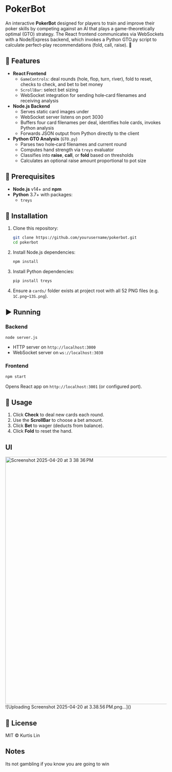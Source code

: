 # PokerBot

An interactive **PokerBot** designed for players to train and improve their poker skills by competing against an AI that plays a game-theoretically optimal (GTO) strategy. The React frontend communicates via WebSockets with a Node/Express backend, which invokes a Python GTO.py script to calculate perfect-play recommendations (fold, call, raise). 🚀

## 🌟 Features
- **React Frontend**
  - `GameControls`: deal rounds (hole, flop, turn, river), fold to reset, checks to check, and bet to bet money
  - `ScrollBar`: select bet sizing
  - WebSocket integration for sending hole‑card filenames and receiving analysis
- **Node.js Backend**
  - Serves static card images under 
  - WebSocket server listens on port 3030 
  - Buffers four card filenames per deal, identifies hole cards, invokes Python analysis 
  - Forwards JSON output from Python directly to the client 
- **Python GTO Analysis** (`GTO.py`)
  - Parses two hole‑card filenames and current round 
  - Computes hand strength via `treys` evaluator 
  - Classifies into **raise**, **call**, or **fold** based on thresholds
  - Calculates an optional raise amount proportional to pot size

## 🔧 Prerequisites
- **Node.js** v14+ and **npm**
- **Python** 3.7+ with packages:
  - `treys`

## 🚀 Installation
1. Clone this repository:
   ```bash
   git clone https://github.com/yourusername/pokerbot.git
   cd pokerbot
   ```
2. Install Node.js dependencies:
   ```bash
   npm install
   ```
3. Install Python dependencies:
   ```bash
   pip install treys
   ```
4. Ensure a `cards/` folder exists at project root with all 52 PNG files (e.g. `1C.png`–`13S.png`).

## ▶️ Running
### Backend
```bash
node server.js
```
- HTTP server on `http://localhost:3000` 
- WebSocket server on `ws://localhost:3030` 

### Frontend
```bash
npm start
```
Opens React app on `http://localhost:3001` (or configured port). 

## 🎲 Usage
1. Click **Check** to deal new cards each round.
2. Use the **ScrollBar** to choose a bet amount.
3. Click **Bet** to wager (deducts from balance).
4. Click **Fold** to reset the hand.

## UI
<img width="772" alt="Screenshot 2025-04-20 at 3 38 36 PM" src="https://github.com/user-attachments/assets/a49b0e6c-bdca-4a73-bacc-76811feaa997" /> 
![Uploading Screenshot 2025-04-20 at 3.38.56 PM.png…]()

## 📜 License
MIT © Kurtis Lin 

## Notes
Its not gambling if you know you are going to win




